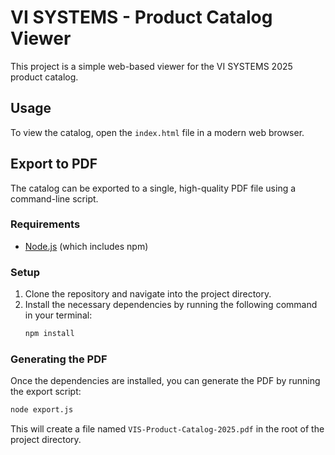 # VI SYSTEMS - Product Catalog Viewer

This project is a simple web-based viewer for the VI SYSTEMS 2025 product catalog.

## Usage

To view the catalog, open the `index.html` file in a modern web browser.

## Export to PDF

The catalog can be exported to a single, high-quality PDF file using a command-line script.

### Requirements

- [Node.js](https://nodejs.org/) (which includes npm)

### Setup

1.  Clone the repository and navigate into the project directory.
2.  Install the necessary dependencies by running the following command in your terminal:
    ```bash
    npm install
    ```

### Generating the PDF

Once the dependencies are installed, you can generate the PDF by running the export script:

```bash
node export.js
```

This will create a file named `VIS-Product-Catalog-2025.pdf` in the root of the project directory.